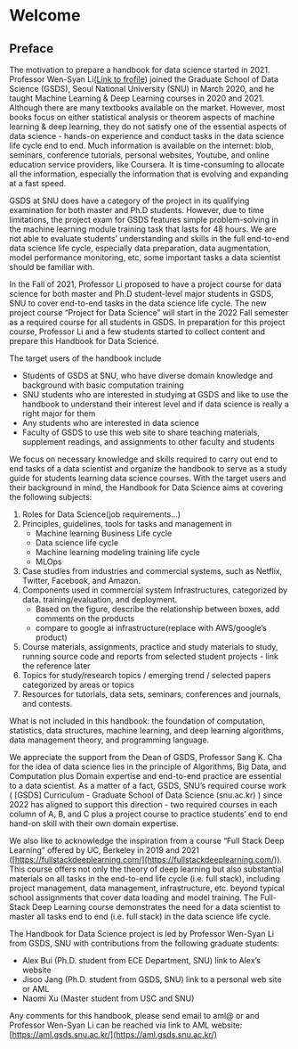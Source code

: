 # Welcome

## Preface

The motivation to prepare a handbook for data science started in 2021. Professor Wen-Syan Li([Link to frofile](https://aml.gsds.snu.ac.kr/members#h.q483l1nrxq5h)) joined the Graduate School of Data Science (GSDS), Seoul National University (SNU) in March 2020, and he taught Machine Learning & Deep Learning courses in 2020 and 2021. Although there are many textbooks available on the market. However, most books focus on either statistical analysis or theorem  aspects of machine learning & deep learning, they do not satisfy one of the essential aspects of data science - hands-on experience and conduct tasks in the data science life cycle end to end. Much information is available on the internet: blob, seminars, conference tutorials, personal websites, Youtube, and online education service providers, like Coursera. It is time-consuming to allocate all the information, especially the information that is evolving and expanding at a fast speed.

GSDS at SNU does have a category of the project in its qualifying examination for both master and Ph.D students. However, due to time limitations, the project exam for GSDS features simple problem-solving in the machine learning module training task that lasts for 48 hours. We are not able to evaluate students’ understanding and skills in the full end-to-end data science life cycle, especially data preparation, data augmentation, model performance monitoring, etc, some important tasks a data scientist should be familiar with. 

In the Fall of 2021, Professor Li proposed to have a project course for data science for both master and Ph.D student-level major students in GSDS, SNU to cover end-to-end tasks in the data science life cycle. The new project course “Project for Data Science” will start in the 2022 Fall semester as a required course for all students in GSDS. In preparation for this project course, Professor Li and a few students started to collect content and prepare this Handbook for Data Science.

The target users of the handbook include

* Students of GSDS at SNU, who have diverse domain knowledge and background with basic computation training
* SNU students who are interested in studying at GSDS and like to use the handbook to understand their interest level and if data science is really a right major for them
* Any students who are interested in data science
* Faculty of GSDS to use this web site to share teaching materials, supplement readings, and assignments to other faculty and students

We focus on necessary knowledge and skills required to carry out end to end tasks of a data scientist and organize the handbook to serve as a study guide for students learning data science courses. With the target users and their background in mind, the Handbook for Data Science aims at covering the following subjects:

1. Roles for Data Science(job requirements…)
2. Principles, guidelines, tools for tasks and management in
    * Machine learning Business Life cycle
    * Data science life cycle 
    * Machine learning modeling training life cycle
    * MLOps
3. Case studies from industries and commercial systems, such as Netflix, Twitter, Facebook, and Amazon.
4. Components used in commercial system Infrastructures, categorized by data. training/evaluation, and deployment. 
    * Based on the figure, describe the relationship between boxes, add comments on the products 
    * compare to google ai infrastructure(replace with AWS/google’s product)
5. Course materials, assignments, practice and study materials to study, running source code and reports from selected student projects - link the reference later
6. Topics for study/research topics / emerging trend / selected papers categorized by areas or topics
7. Resources for tutorials, data sets, seminars, conferences and journals, and contests. 

What is not included in this handbook: the foundation of computation, statistics, data structures, machine learning, and deep learning algorithms, data management theory, and programming language.

We appreciate the support from the Dean of GSDS, Professor Sang K. Cha for the idea of data science lies in the principle of Algorithms, Big Data, and Computation plus Domain expertise and end-to-end practice are essential to a data scientist. As a matter of a fact, GSDS, SNU’s required course work ( \[GSDS\] Curriculum - Graduate School of Data Science (snu.ac.kr) ) since 2022 has aligned to support this direction - two required courses in each column of A, B, and C plus a project course to practice students’ end to end hand-on skill with their own domain expertise. 

We also like to acknowledge the inspiration from a course “Full Stack Deep Learning” offered by UC, Berkeley in 2019 and 2021 ([https://fullstackdeeplearning.com/](https://fullstackdeeplearning.com/)). This course offers not only the theory of deep learning but also substantial materials on all tasks in the end-to-end life cycle (i.e. full stack), including  project management, data management, infrastructure, etc. beyond typical school assignments that cover data loading and model training. The Full-Stack Deep Learning course demonstrates the need for a data scientist to master all tasks end to end (i.e. full stack) in the data science life cycle. 

The Handbook for Data Science project is led by Professor Wen-Syan Li from GSDS, SNU with contributions from the following graduate students:

* Alex Bui (Ph.D. student from ECE Department, SNU) link to Alex’s website
* Jisoo Jang (Ph.D. student from GSDS, SNU) link to a personal web site or AML
* Naomi Xu (Master student from USC and SNU)

Any comments for this handbook, please send email to aml@ or and Professor Wen-Syan Li can be reached via link to AML website: [https://aml.gsds.snu.ac.kr/](https://aml.gsds.snu.ac.kr/)
